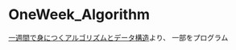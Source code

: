 # OneWeek_Algorithm

<a href="https://sevendays-study.com/algorithm/">一週間で身につくアルゴリズムとデータ構造</a>より、
一部をプログラム


